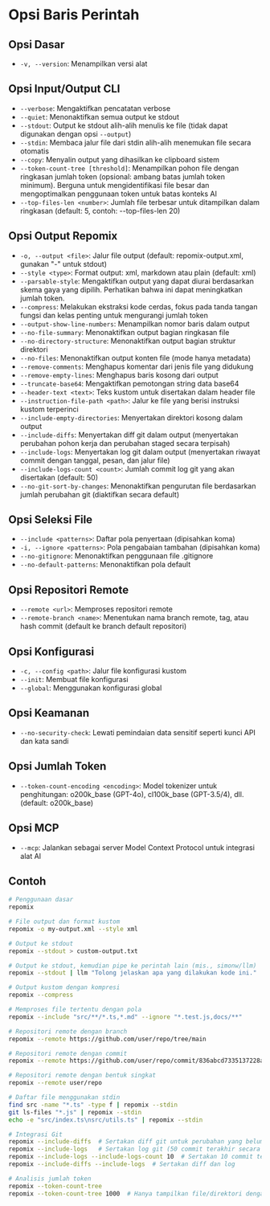 # Opsi Baris Perintah

## Opsi Dasar
- `-v, --version`: Menampilkan versi alat

## Opsi Input/Output CLI
- `--verbose`: Mengaktifkan pencatatan verbose
- `--quiet`: Menonaktifkan semua output ke stdout
- `--stdout`: Output ke stdout alih-alih menulis ke file (tidak dapat digunakan dengan opsi `--output`)
- `--stdin`: Membaca jalur file dari stdin alih-alih menemukan file secara otomatis
- `--copy`: Menyalin output yang dihasilkan ke clipboard sistem
- `--token-count-tree [threshold]`: Menampilkan pohon file dengan ringkasan jumlah token (opsional: ambang batas jumlah token minimum). Berguna untuk mengidentifikasi file besar dan mengoptimalkan penggunaan token untuk batas konteks AI
- `--top-files-len <number>`: Jumlah file terbesar untuk ditampilkan dalam ringkasan (default: 5, contoh: --top-files-len 20)

## Opsi Output Repomix
- `-o, --output <file>`: Jalur file output (default: repomix-output.xml, gunakan "-" untuk stdout)
- `--style <type>`: Format output: xml, markdown atau plain (default: xml)
- `--parsable-style`: Mengaktifkan output yang dapat diurai berdasarkan skema gaya yang dipilih. Perhatikan bahwa ini dapat meningkatkan jumlah token.
- `--compress`: Melakukan ekstraksi kode cerdas, fokus pada tanda tangan fungsi dan kelas penting untuk mengurangi jumlah token
- `--output-show-line-numbers`: Menampilkan nomor baris dalam output
- `--no-file-summary`: Menonaktifkan output bagian ringkasan file
- `--no-directory-structure`: Menonaktifkan output bagian struktur direktori
- `--no-files`: Menonaktifkan output konten file (mode hanya metadata)
- `--remove-comments`: Menghapus komentar dari jenis file yang didukung
- `--remove-empty-lines`: Menghapus baris kosong dari output
- `--truncate-base64`: Mengaktifkan pemotongan string data base64
- `--header-text <text>`: Teks kustom untuk disertakan dalam header file
- `--instruction-file-path <path>`: Jalur ke file yang berisi instruksi kustom terperinci
- `--include-empty-directories`: Menyertakan direktori kosong dalam output
- `--include-diffs`: Menyertakan diff git dalam output (menyertakan perubahan pohon kerja dan perubahan staged secara terpisah)
- `--include-logs`: Menyertakan log git dalam output (menyertakan riwayat commit dengan tanggal, pesan, dan jalur file)
- `--include-logs-count <count>`: Jumlah commit log git yang akan disertakan (default: 50)
- `--no-git-sort-by-changes`: Menonaktifkan pengurutan file berdasarkan jumlah perubahan git (diaktifkan secara default)

## Opsi Seleksi File
- `--include <patterns>`: Daftar pola penyertaan (dipisahkan koma)
- `-i, --ignore <patterns>`: Pola pengabaian tambahan (dipisahkan koma)
- `--no-gitignore`: Menonaktifkan penggunaan file .gitignore
- `--no-default-patterns`: Menonaktifkan pola default

## Opsi Repositori Remote
- `--remote <url>`: Memproses repositori remote
- `--remote-branch <name>`: Menentukan nama branch remote, tag, atau hash commit (default ke branch default repositori)

## Opsi Konfigurasi
- `-c, --config <path>`: Jalur file konfigurasi kustom
- `--init`: Membuat file konfigurasi
- `--global`: Menggunakan konfigurasi global

## Opsi Keamanan
- `--no-security-check`: Lewati pemindaian data sensitif seperti kunci API dan kata sandi

## Opsi Jumlah Token
- `--token-count-encoding <encoding>`: Model tokenizer untuk penghitungan: o200k_base (GPT-4o), cl100k_base (GPT-3.5/4), dll. (default: o200k_base)

## Opsi MCP
- `--mcp`: Jalankan sebagai server Model Context Protocol untuk integrasi alat AI

## Contoh

```bash
# Penggunaan dasar
repomix

# File output dan format kustom
repomix -o my-output.xml --style xml

# Output ke stdout
repomix --stdout > custom-output.txt

# Output ke stdout, kemudian pipe ke perintah lain (mis., simonw/llm)
repomix --stdout | llm "Tolong jelaskan apa yang dilakukan kode ini."

# Output kustom dengan kompresi
repomix --compress

# Memproses file tertentu dengan pola
repomix --include "src/**/*.ts,*.md" --ignore "*.test.js,docs/**"

# Repositori remote dengan branch
repomix --remote https://github.com/user/repo/tree/main

# Repositori remote dengan commit
repomix --remote https://github.com/user/repo/commit/836abcd7335137228ad77feb28655d85712680f1

# Repositori remote dengan bentuk singkat
repomix --remote user/repo

# Daftar file menggunakan stdin
find src -name "*.ts" -type f | repomix --stdin
git ls-files "*.js" | repomix --stdin
echo -e "src/index.ts\nsrc/utils.ts" | repomix --stdin

# Integrasi Git
repomix --include-diffs  # Sertakan diff git untuk perubahan yang belum di-commit
repomix --include-logs   # Sertakan log git (50 commit terakhir secara default)
repomix --include-logs --include-logs-count 10  # Sertakan 10 commit terakhir
repomix --include-diffs --include-logs  # Sertakan diff dan log

# Analisis jumlah token
repomix --token-count-tree
repomix --token-count-tree 1000  # Hanya tampilkan file/direktori dengan 1000+ token
```


